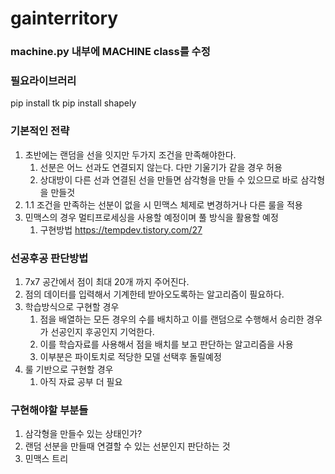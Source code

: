 # gainterritory
### machine.py 내부에 MACHINE class를 수정
### 필요라이브러리
pip install tk
pip install shapely
### 기본적인 전략
1. 초반에는 랜덤을 선을 잇지만 두가지 조건을 만족해야한다.
   1. 선분은 어느 선과도 연결되지 않는다. 다만 기울기가 같을 경우 허용
   2. 상대방이 다른 선과 연결된 선을 만들면 삼각형을 만들 수 있으므로 바로 삼각형을 만들것
2. 1.1 조건을 만족하는 선분이 없을 시 민맥스 체제로 변경하거나 다른 룰을 적용
3. 민맥스의 경우 멀티프로세싱을 사용할 예정이며 풀 방식을 활용할 예정
   1. 구현방법 https://tempdev.tistory.com/27

### 선공후공 판단방법
1. 7x7 공간에서 점이 최대 20개 까지 주어진다.
2. 점의 데이터를 입력해서 기계한테 받아오도록하는 알고리즘이 필요하다.
3. 학습방식으로 구현할 경우
   1. 점을 배열하는 모든 경우의 수를 배치하고 이를 랜덤으로 수행해서 승리한 경우가 선공인지 후공인지 기억한다.
   2. 이를 학습자료를 사용해서 점을 배치를 보고 판단하는 알고리즘을 사용
   3. 이부분은 파이토치로 적당한 모델 선택후 돌릴예정
4. 룰 기반으로 구현할 경우
   1. 아직 자료 공부 더 필요

### 구현해야할 부분들
1. 삼각형을 만들수 있는 상태인가?
2. 랜덤 선분을 만들때 연결할 수 있는 선분인지 판단하는 것
3. 민맥스 트리
